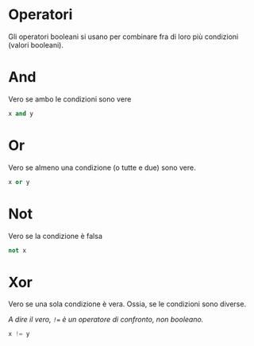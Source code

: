 # Operatori

Gli operatori booleani si usano per combinare fra di loro più condizioni (valori booleani).

# And

Vero se ambo le condizioni sono vere

```python
x and y 
```

# Or

Vero se almeno una condizione (o tutte e due) sono vere.

```python
x or y
```

# Not

Vero se la condizione è falsa

```python
not x
```

# Xor

Vero se una sola condizione è vera. Ossia, se le condizioni sono diverse. 

*A dire il vero, `!=` è un operatore di confronto, non booleano.*

```python
x != y
```